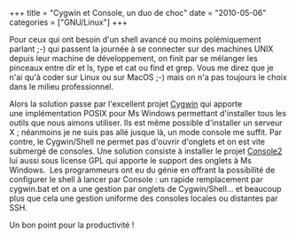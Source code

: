 +++
title = "Cygwin et Console, un duo de choc"
date = "2010-05-06"
categories = ["GNU/Linux"]
+++

Pour ceux qui ont besoin d'un shell avancé ou moins polémiquement parlant ;-)
qui passent la journée à se connecter sur des machines UNIX depuis leur
machine de développement, on finit par se mélanger les pinceaux entre dir et
ls, type et cat ou find et grep. Vous me direz que je n'ai qu'à coder sur Linux
ou sur MacOS ;-) mais on n'a pas toujours le choix dans le milieu professionnel.

Alors la solution passe par l'excellent projet
[Cygwin](http://fr.wikipedia.org/wiki/Cygwin) qui apporte
une implémentation POSIX pour Ms Windows permettant d'installer tous les
outils que nous aimons utiliser. Ils est même possible d'installer un serveur
X ; néanmoins je ne suis pas allé jusque là, un mode console me suffit.
Par contre, le Cygwin/Shell ne permet pas d'ouvrir d'onglets et on est vite
submergé de consoles. Une solution consiste à installer le projet
[Console2](http://sourceforge.net/projects/console/) lui aussi sous license GPL
qui apporte le support des onglets à Ms Windows.  Les programmeurs ont eu
du génie en offrant la possibilité de configurer le shell à lancer par
Console : un rapide remplacement par cygwin.bat et on a une gestion par onglets
de Cygwin/Shell... et beaucoup plus que cela une gestion uniforme des consoles
locales ou distantes par SSH.


Un bon point pour la productivité !
